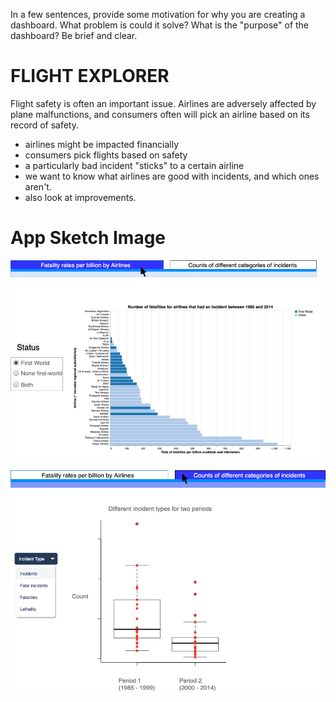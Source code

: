 In a few sentences, provide some motivation for why you are creating a dashboard. What problem is could it solve? What is the "purpose" of the dashboard? Be brief and clear.

# FLIGHT EXPLORER

Flight safety is often an important issue. Airlines are adversely affected by plane malfunctions, and consumers often will pick an airline based on its record of safety. 


- airlines might be impacted financially
- consumers pick flights based on safety
- a particularly bad incident "sticks" to a certain airline
- we want to know what airlines are good with incidents, and which ones aren't.
- also look at improvements.

# App Sketch Image

![](1.png)

![](2.png)




